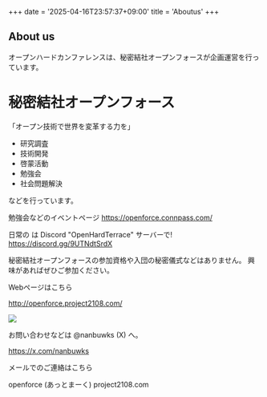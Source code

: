 +++
date = '2025-04-16T23:57:37+09:00'
title = 'Aboutus'
+++
## About us

オープンハードカンファレンスは、秘密結社オープンフォースが企画運営を行っています。

# 秘密結社オープンフォース

「オープン技術で世界を変革する力を」

- 研究調査
- 技術開発
- 啓蒙活動
- 勉強会
- 社会問題解決

などを行っています。

<!--more-->

勉強会などのイベントページ https://openforce.connpass.com/

日常の は Discord "OpenHardTerrace" サーバーで! https://discord.gg/9UTNdtSrdX

秘密結社オープンフォースの参加資格や入団の秘密儀式などはありません。 興味があればぜひご参加ください。

Webページはこちら

http://openforce.project2108.com/

![](../images/openforcelogosmall.png)

お問い合わせなどは @nanbuwks (X) へ。

https://x.com/nanbuwks

メールでのご連絡はこちら

openforce (あっとまーく) project2108.com
 


